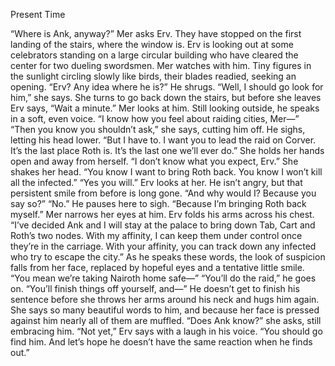 
Present Time

“Where is Ank, anyway?” Mer asks Erv. They have stopped on the first landing of the stairs, where the window is. Erv is looking out at some celebrators standing on a large circular building who have cleared the center for two dueling swordsmen. Mer watches with him. Tiny figures in the sunlight circling slowly like birds, their blades readied, seeking an opening. “Erv? Any idea where he is?”
He shrugs.
“Well, I should go look for him,” she says.
She turns to go back down the stairs, but before she leaves Erv says, “Wait a minute.”
Mer looks at him.
Still looking outside, he speaks in a soft, even voice. “I know how you feel about raiding cities, Mer—”
“Then you know you shouldn’t ask,” she says, cutting him off.
He sighs, letting his head lower. “But I have to. I want you to lead the raid on Corver. It’s the last place Roth is. It’s the last one we’ll ever do.”
She holds her hands open and away from herself. “I don’t know what you expect, Erv.” She shakes her head. “You know I want to bring Roth back. You know I won’t kill all the infected.”
“Yes you will.” Erv looks at her. He isn’t angry, but that persistent smile from before is long gone.
“And why would I? Because you say so?”
“No.” He pauses here to sigh. “Because I’m bringing Roth back myself.”
Mer narrows her eyes at him.
Erv folds his arms across his chest. “I’ve decided Ank and I will stay at the palace to bring down Tab, Cart and Roth’s two nodes. With my affinity, I can keep them under control once they’re in the carriage. With your affinity, you can track down any infected who try to escape the city.”
As he speaks these words, the look of suspicion falls from her face, replaced by hopeful eyes and a tentative little smile. 
“You mean we’re taking Nairoth home safe—”
“You’ll do the raid,” he goes on. “You’ll finish things off yourself, and—”
He doesn’t get to finish his sentence before she throws her arms around his neck and hugs him again. She says so many beautiful words to him, and because her face is pressed against him nearly all of them are muffled.
“Does Ank know?” she asks, still embracing him.
“Not yet,” Erv says with a laugh in his voice. “You should go find him. And let’s hope he doesn’t have the same reaction when he finds out.”